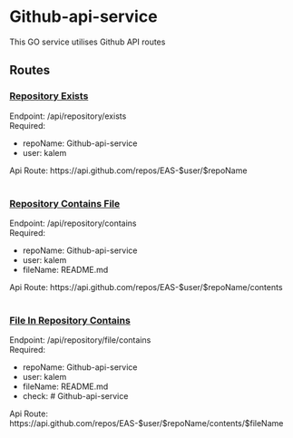 # Github-api-service

This GO service utilises Github API routes 

<h2>Routes</h2> 
<h3><U>Repository Exists</U></h3> 
Endpoint: /api/repository/exists<br>
Required: 
<ul><li>repoName: Github-api-service</li> 
	<li>user: kalem</li></ul>
Api Route: https://api.github.com/repos/EAS-$user/$repoName<br>
<br>


<h3><U>Repository Contains File</U></h3> 
Endpoint: /api/repository/contains<br>
Required: 
<ul><li>repoName: Github-api-service</li> 
	<li>user: kalem</li>
	<li>fileName: README.md</li>
    </li> </ul>
Api Route: https://api.github.com/repos/EAS-$user/$repoName/contents<br>
<br>


<h3><U>File In Repository Contains</U></h3> 
Endpoint: /api/repository/file/contains<br>
Required: 
<ul><li>repoName: Github-api-service</li> 
	<li>user: kalem</li>
	<li>fileName: README.md</li>
    <li>check: # Github-api-service</li> </ul>
Api Route: https://api.github.com/repos/EAS-$user/$repoName/contents/$fileName<br>

